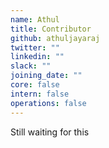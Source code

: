 ```yaml
---
name: Athul
title: Contributor
github: athuljayaraj
twitter: ""
linkedin: ""
slack: ""
joining_date: ""
core: false
intern: false
operations: false
---
```


Still waiting for this
